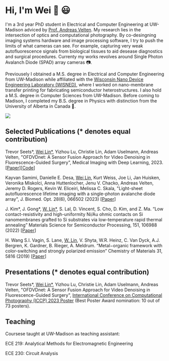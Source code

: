 # Hi, I'm Wei :wave: :smiley:

I'm a 3rd year PhD student in Electrical and Computer Engineering at UW-Madison adviced by [Prof. Andreas Velten](https://biostat.wisc.edu/~compoptics/). My research lies in the intersection of optics and computational photography. By co-desingning imaging systems hardware and image processing software, I try to push the limits of what cameras can see. For example, capturing very weak autofluorescence signals from biological tissues to aid desease diagnostics and surgical procedures. Currenty my works revolves around Single Photon Avalanch Diode (SPAD) array cameras :camera:. 

Previousely I obtained a M.S. degree in Electrical and Computer Engineering from UW-Madison while affiliated with the [Wisconsin Nano Device Engineering Laboratory (WISNED)](https://www.wisned.com/), where I worked on nano-membrane transfer printing for fabricating semiconductor heterostructures. I also hold a M.S. degree in Computer Sciences from UW-Madison. Before coming to Madison, I completed my B.S. degree in Physics with distinction from the University of Alberta in Canada :maple_leaf:. 

![](banner.png)

## Selected Publications (* denotes equal contribution)
Trevor Seets*, <ins>Wei Lin*</ins>, Yizhou Lu, Christie Lin, Adam Uselmann, Andreas Velten, "OFDVDnet: A Sensor Fusion Approach for Video Denoising in Fluorescence-Guided Surgery", Medical Imaging with Deep Learning, 2023. [[Paper](https://openreview.net/pdf?id=TcUtCXRcK8)][[Code](https://github.com/WillianJrLin/OFDVDnet)]

Kayvan Samimi, Danielle E. Desa, <ins>Wei Lin</ins>, Kurt Weiss, Joe Li, Jan Huisken, Veronika Miskolci, Anna Huttenlocher, Jenu V. Chacko, Andreas Velten, Jeremy D. Rogers, Kevin W. Eliceiri, Melissa C. Skala, "Light-sheet autofluorescence lifetime imaging with a single-photon avalanche diode array", J. Biomed. Opt. 28(6), 066502 (2023) [[Paper](https://www.spiedigitallibrary.org/journals/journal-of-biomedical-optics/volume-28/issue-6/066502/Light-sheet-autofluorescence-lifetime-imaging-with-a-single-photon-avalanche/10.1117/1.JBO.28.6.066502.full?SSO=1)]

J. Kim*, J. Gong*, <ins>W. Lin*</ins>, S. Lal, D. Vincent, S. Cho, D. Kim, and Z. Ma. “Low contact-resistivity and high-uniformity Ni/Au ohmic contacts on Si nanomembranes grafted to Si substrates via low-temperature rapid thermal annealing” Materials Science for Semiconductor Processing, 151, 106988 (2022) [[Paper](https://www.sciencedirect.com/science/article/abs/pii/S1369800122005200)]

H. Wang S.I. Vagin, S. Lane, <ins>W. Lin</ins>, V. Shyta, W.R. Heinz, C. Van Dyck, A.J. Bergren, K. Gardner, B. Rieger, A. Meldrum. “Metal−organic framework with color-switching and strongly polarized emission” Chemistry of Materials 31, 5816 (2019) [[Paper](https://pubs.acs.org/doi/pdf/10.1021/acs.chemmater.9b01897)]

## Presentations (* denotes equal contribution)
Trevor Seets*, <ins>Wei Lin*</ins>, Yizhou Lu, Christie Lin, Adam Uselmann, Andreas Velten, "OFDVDnet: A Sensor Fusion Approach for Video Denoising in Fluorescence-Guided Surgery", [International Conference on Computational Photography (ICCP) 2023 Poster](https://iccp2023.iccp-conference.org/conference-program/) (Best Poster Award nomination: 10 out of 73 posters). 

## Teaching
Coursese taught at UW-Madison as teaching assistant:

ECE 219: Analytical Methods for Electromagnetic Engineering

ECE 230: Circuit Analysis

<!--
**WillianJrLin/WillianJrLin** is a ✨ _special_ ✨ repository because its `README.md` (this file) appears on your GitHub profile.

Here are some ideas to get you started:

- 🔭 I’m currently working on ...
- 🌱 I’m currently learning ...
- 👯 I’m looking to collaborate on ...
- 🤔 I’m looking for help with ...
- 💬 Ask me about ...
- 📫 How to reach me: ...
- 😄 Pronouns: ...
- ⚡ Fun fact: ...
-->

